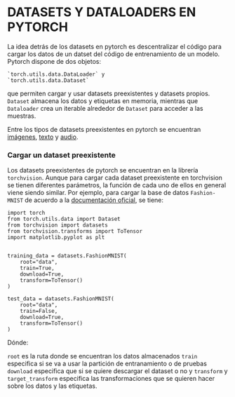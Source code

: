 # DATASETS Y DATALOADERS EN PYTORCH

La idea detrás de los datasets en pytorch es descentralizar el código para cargar los datos de un datset del código de entrenamiento de un modelo. Pytorch dispone de dos objetos:

	`torch.utils.data.DataLoader` y
	`torch.utils.data.Dataset` 

que permiten cargar y usar datasets preexistentes y datasets propios. `Dataset` almacena los datos y etiquetas en memoria, mientras que `Dataloader` crea un iterable alrededor de `Dataset` para acceder a las muestras.

Entre los tipos de datasets preexistentes en pytorch se encuentran [imágenes](https://pytorch.org/vision/stable/datasets.html), [texto](https://pytorch.org/text/stable/datasets.html) y [audio](https://pytorch.org/audio/stable/datasets.html).

### Cargar un dataset preexistente

Los datasets preexistentes de pytorch se encuentran en la librería `torchvision`. Aunque para cargar cada dataset preexistente en torchvision se tienen diferentes parámetros, la función de cada uno de ellos en general viene siendo similar. Por ejemplo, para cargar la base de datos `Fashion-MNIST` de acuerdo a la [documentación oficial](https://pytorch.org/tutorials/beginner/basics/data_tutorial.html), se tiene:

	import torch
	from torch.utils.data import Dataset
	from torchvision import datasets
	from torchvision.transforms import ToTensor
	import matplotlib.pyplot as plt


	training_data = datasets.FashionMNIST(
	    root="data",
	    train=True,
	    download=True,
	    transform=ToTensor()
	)

	test_data = datasets.FashionMNIST(
	    root="data",
	    train=False,
	    download=True,
	    transform=ToTensor()
	)

Dónde:

`root` es la ruta donde se encuentran los datos almacenados
`train` especifica si se va a usar la partición de entranamiento o de pruebas
`download` especifica que si se quiere descargar el dataset o no y
`transform` y `target_transform` especifica las transformaciones que se quieren hacer sobre los datos y las etiquetas.
